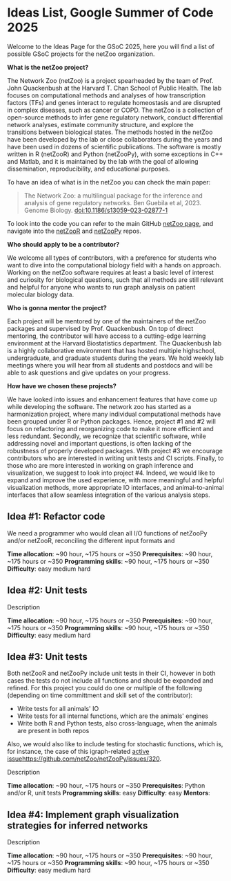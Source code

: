 # Ideas List, Google Summer of Code 2025 


Welcome to the Ideas Page for the GSoC 2025, here you will find a list of possible GSoC projects for the netZoo
organization. 

**What is the netZoo project?**

The Network Zoo (netZoo) is a project spearheaded by the team of Prof. John Quackenbush at the Harvard T. Chan School of
Public Health.  The lab focuses on computational methods and analyses of how transcription factors (TFs) and genes
interact to regulate homeostasis and are disrupted in complex diseases, such as cancer or COPD. The netZoo is a
collection of open-source methods to infer gene regulatory network, conduct differential network analyses, estimate
community structure, and explore the transitions between biological states. The methods hosted in the netZoo have been
developed by the lab or close collaborators during the years and have been used in dozens of scientific publications.
The software is mostly written in R (netZooR) and Python  (netZooPy), with some exceptions in C++ and Matlab, and 
it is maintained by the lab with the goal of allowing dissemination, reproducibility, and educational purposes.

To have an idea of what is in the netZoo you can check the main paper: 
> The Network Zoo: a multilingual package for the inference and analysis of gene regulatory networks. Ben Guebila et al, 2023. Genome Biology. [doi:10.1186/s13059-023-02877-1](https://genomebiology.biomedcentral.com/articles/10.1186/s13059-023-02877-1)

To look into the code you can refer to the main GitHub [netZoo page](https://github.com/netZoo), and navigate into the
[netZooR](https://github.com/netZoo/netZooR) and [netZooPy](https://github.com/netZoo/netZooPy) repos.

**Who should apply to be a contributor?**

We welcome all types of contributors, with a preference for students who want to dive into the computational biology
field with a hands on approach. Working on the netZoo software requires 
at least a basic level of interest and curiosity for biological questions, such that all methods are still relevant 
and helpful for anyone who wants to run graph analysis on patient molecular biology data.

**Who is gonna mentor the project?**

Each project will be mentored by one of the maintainers of the netZoo packages and supervised by Prof. Quackenbush.
On top of direct mentoring, the contributor will have access to a cutting-edge learning environment at the Harvard 
Biostatistics department. The Quackenbush lab is a highly collaborative environment that has hosted multiple highschool, undergraduate, and
graduate students during the years. We hold weekly lab meetings where you will hear from all students and postdocs and
will be able to ask questions and give updates on your progress.

**How have we chosen these projects?**

We have looked into issues and enhancement features that have come up while developing the software. 
The network zoo has started as a harmonization project, where many individual computational methods have been 
grouped under R or Python packages. Hence, project #1 and #2 will focus on refactoring and reorganizing code 
to make it more efficient and less redundant. Secondly, we recognize that scientific software, while addressing novel
and important questions, is often lacking of the robustness of properly developed packages. With project #3 we 
encourage contributors who are interested in writing unit tests and CI scripts. 
Finally, to those who are more interested in working on graph inference and visualization, we suggest to look into 
project #4. Indeed, we would like to expand and improve the used experience, with more meaningful and helpful 
visualization methods, more appropriate IO interfaces, and animal-to-animal interfaces that allow seamless integration
of the various analysis steps.

## Idea #1: Refactor code 

We need a programmer who would clean all I/O functions of netZooPy and/or netZooR, 
reconciling the different input formats and 

**Time allocation**: ~90 hour, ~175 hours or ~350 
**Prerequisites**: ~90 hour, ~175 hours or ~350
**Programming skills**: ~90 hour, ~175 hours or ~350 
**Difficulty**: easy medium hard

## Idea #2: Unit tests

Description

**Time allocation**: ~90 hour, ~175 hours or ~350 
**Prerequisites**: ~90 hour, ~175 hours or ~350
**Programming skills**: ~90 hour, ~175 hours or ~350 
**Difficulty**: easy medium hard

## Idea #3: Unit tests

Both netZooR and netZooPy include unit tests in their CI, however in both cases the tests do not include all 
functions and should be expanded and refined. For this project you could do one or multiple of the following
(depending on time committment and skill set of the contributor):
- Write tests for all animals' IO
- Write tests for all internal functions, which are the animals' engines
- Write both R and Python tests, also cross-language, when the animals are present in both repos

Also, we would also like to include testing for stochastic functions, which is, for instance, the case of this
igraph-related [active issue]()https://github.com/netZoo/netZooPy/issues/320.

Description

**Time allocation**: ~90 hour, ~175 hours or ~350 
**Prerequisites**: Python and/or R, unit tests
**Programming skills**: easy
**Difficulty**: easy
**Mentors**: 


## Idea #4: Implement graph visualization strategies for inferred networks

Description

**Time allocation**: ~90 hour, ~175 hours or ~350 
**Prerequisites**: ~90 hour, ~175 hours or ~350
**Programming skills**: ~90 hour, ~175 hours or ~350 
**Difficulty**: easy medium hard

<!-- 
Brief descriptions of projects that can be completed in ~90 hour, ~175 hours or ~350 hours of your GSoC contributor’s time (and labeled appropriately).
For each project, a list of prerequisites, description of programming skills needed and estimation of difficulty level (easy, medium, hard).
If your organization plans to focus on mostly student level potential GSoC contributors for all projects that is fine, but please state it explicitly on your Ideas Page. Or if a given project idea is geared more toward a student level or a more advanced developer please state it clearly in the project idea so there is no confusion for applicants.
A list of potential mentors.
It must NOT be a link to your bug tracker. -->
